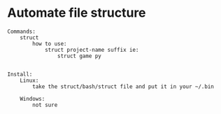 # Automate file structure

    Commands:
        struct
            how to use:
                struct project-name suffix ie:
                    struct game py


    Install: 
        Linux:
            take the struct/bash/struct file and put it in your ~/.bin

        Windows:
            not sure

